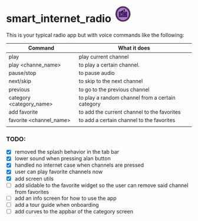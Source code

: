 <h1>smart_internet_radio
<!-- ![app logo](/assets/images/Logo.png) -->
<img src="assets/images/Logo_circular.png" alt="Alt Text" width="50"/></h1>
This is your typical radio app but with voice commands like the following:

| Command | What it does|
|---------|---------------|
| play    | play current channel|
| play <channe_name> | to play a certain channel.
| pause/stop | to pause audio|
| next/skip | to skip to the next channel|
| previous | to go to the previous channel|
| category <category_name> | to play a random channel from a certain category|
| add favorite | to add the current channel to the favorites|
| favorite <channel_name> | to add a certain channel to the favorites|
||

### TODO:
- [x] removed the splash behavior in the tab bar
- [x] lower sound when pressing alan button
- [x] handled no internet case when channels are pressed
- [x] user can play favorite channels now 
- [x] add screen utils
- [ ] add slidable to the favorite widget so the user can remove said channel from favorites
- [ ] add an info screen for how to use the app
- [ ] add a tour guide when onboarding
- [ ] add curves to the appbar of the category screen